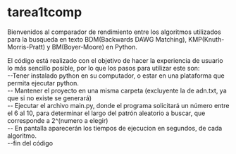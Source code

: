 # tarea1tcomp

Bienvenidos al comparador de rendimiento entre los algoritmos utilizados para la busqueda en texto BDM(Backwards DAWG Matching), KMP(Knuth-Morris-Pratt) y BM(Boyer-Moore) en Python. <br />

El código está realizado con el objetivo de hacer la experiencia de usuario lo más sencillo posible, por lo que los pasos para utilizar este son:<br />
--Tener instalado python en su computador, o estar en una plataforma que permita ejecutar python.<br />
-- Mantener el proyecto en una misma carpeta (excluyente la de adn.txt, ya que si no existe se generará)<br />
-- Ejecutar el archivo main.py, donde el programa solicitará un número entre el 6 al 10, para determinar el largo del patrón aleatorio a buscar, que corresponde a 2^(numero a elegir)<br />
-- En pantalla aparecerán los tiempos de ejecucion en segundos, de cada algoritmo.<br />
--fin del código<br />

